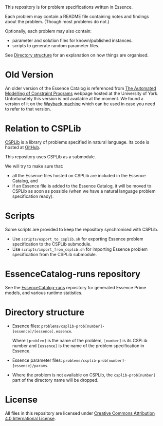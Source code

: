 This repository is for problem specifications written in Essence.

Each problem may contain a README file containing notes and findings
about the problem. (Though most problems do not.)

Optionally, each problem may also contain:

-   parameter and solution files for known/published instances.
-   scripts to generate random parameter files.

See [Directory structure](#directory-structure) for an explanation on
how things are organised.

# Old Version

An older version of the Essence Catalog is referenced from [The Automated Modelling of Constraint Programs](http://www.cs.york.ac.uk/aig/constraints/AutoModel/) webpage hosted at the University of York. Unfortunately this version is not available at the moment. We found a version of it on the [Wayback machine](http://web.archive.org/web/20150402222531/http://www.cs.york.ac.uk/aig/constraints/AutoModel/Essence/specs120/) which can be used in case you need to refer to that version.

# Relation to CSPLib

[CSPLib](http://www.csplib.org) is a library of problems specified in natural language. Its code is hosted at [GitHub](http://github.com/csplib/csplib).

This repository uses CSPLib as a submodule.

We will try to make sure that:

- all the Essence files hosted on CSPLib are included in the Essence Catalog, and
- if an Essence file is added to the Essence Catalog, it will be moved to CSPLib as soon as possible (when we have a natural language problem specification ready).

# Scripts

Some scripts are provided to keep the repository synchronised with CSPLib.

-   Use `scripts/export_to_csplib.sh` for exporting Essence problem specification to the CSPLib submodule.
-   Use `scripts/import_from_csplib.sh` for importing Essence problem specification from the CSPLib submodule.

# EssenceCatalog-runs repository

See the [EssenceCatalog-runs](https://github.com/conjure-cp/EssenceCatalog-runs) repository for generated Essence Prime models, and various runtime statistics.

# Directory structure

- Essence files: `problems/csplib-prob[number]-[essence]/[essence].essence`.

  Where `[problem]` is the name of the problem, `[number]` is its CSPLib number and `[essence]` is the name of the problem specification in Essence.

- Essence parameter files: `problems/csplib-prob[number]-[essence]/params`.

- Where the problem is not available on CSPLib, the `csplib-prob[number]` part of the directory name will be dropped.

# License

All files in this repository are licensed under [Creative Commons Attribution 4.0 International License](http://creativecommons.org/licenses/by/4.0/).
